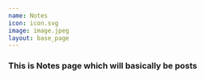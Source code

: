 ```yaml
---
name: Notes
icon: icon.svg
image: image.jpeg
layout: base_page
---
```

### This is Notes page which will basically be posts
